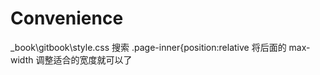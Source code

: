 # Convenience


_book\gitbook\style.css 搜索 .page-inner{position:relative 将后面的 max-width 调整适合的宽度就可以了

